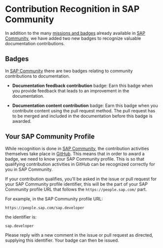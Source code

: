 # Contribution Recognition in SAP Community

In addition to the many [missions and badges][missions-badges] already available in [SAP Community][sap-community], we have added two new badges to recognize valuable documentation contributions.

## Badges

In [SAP Community][sap-community] there are two badges relating to community contributions to documentation.

* **Documentation feedback contribution** badge: Earn this badge when you provide feedback that leads to an improvement in the documentation.

* **Documentation content contribution** badge: Earn this badge when you contribute content using the pull request method. The pull request has to be merged and included in the documentation before this badge is awarded.

## Your SAP Community Profile

While recognition is done in [SAP Community][sap-community], the contribution activities themselves take place in [GitHub](https://github.com/SAP-docs). This means that in order to award a badge, we need to know your SAP Community profile. This is so that qualifying contribution activities in GitHub can be recognized correctly for you in SAP Community.

If your contribution qualifies, you'll be asked in the issue or pull request for your SAP Community profile identifier, this will be the part of your SAP Community profile URL that follows the `https://people.sap.com/` part.

For example, in the SAP Community profile URL:

`https://people.sap.com/sap.developer`

the identifier is:

`sap.developer`

Please reply with a new comment in the issue or pull request as directed, supplying this identifier. Your badge can then be issued.

[sap-community]: https://community.sap.com
[missions-badges]: https://community.sap.com/resources/missions-badges
